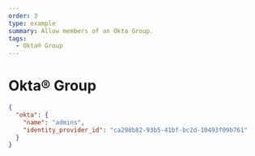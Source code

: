 ```yaml
---
order: 3
type: example
summary: Allow members of an Okta Group.
tags:
  - Okta® Group
---
```


# Okta® Group

```json
{
  "okta": {
    "name": "admins",
    "identity_provider_id": "ca298b82-93b5-41bf-bc2d-10493f09b761"
  }
}
```
